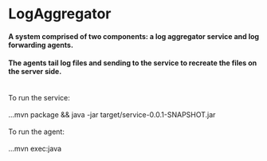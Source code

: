 # LogAggregator
#### A system comprised of two components: a log aggregator service and log forwarding agents. <BR/>
#### The agents tail log files and sending to the service to recreate the files on the server side. <BR />
<br />
To run the service: <BR/><BR />
...mvn package && java -jar target/service-0.0.1-SNAPSHOT.jar <BR />
<BR />
To run the agent: <BR /><BR/>
 ...mvn exec:java

